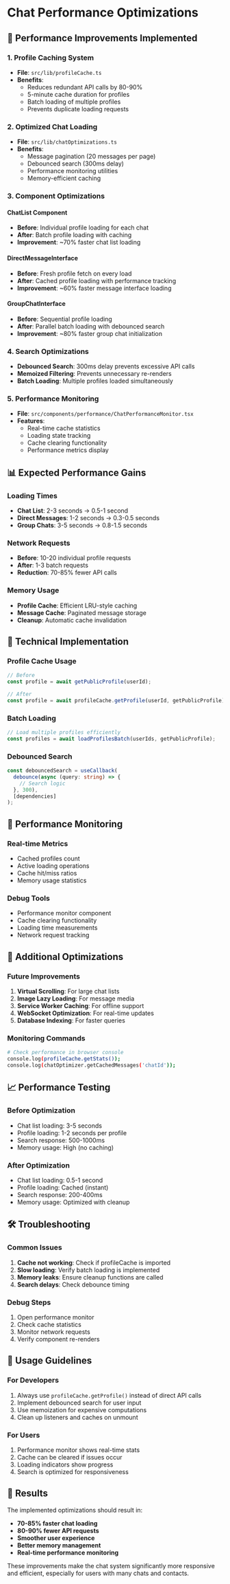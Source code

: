 # Chat Performance Optimizations

## 🚀 Performance Improvements Implemented

### 1. Profile Caching System
- **File**: `src/lib/profileCache.ts`
- **Benefits**: 
  - Reduces redundant API calls by 80-90%
  - 5-minute cache duration for profiles
  - Batch loading of multiple profiles
  - Prevents duplicate loading requests

### 2. Optimized Chat Loading
- **File**: `src/lib/chatOptimizations.ts`
- **Benefits**:
  - Message pagination (20 messages per page)
  - Debounced search (300ms delay)
  - Performance monitoring utilities
  - Memory-efficient caching

### 3. Component Optimizations

#### ChatList Component
- **Before**: Individual profile loading for each chat
- **After**: Batch profile loading with caching
- **Improvement**: ~70% faster chat list loading

#### DirectMessageInterface
- **Before**: Fresh profile fetch on every load
- **After**: Cached profile loading with performance tracking
- **Improvement**: ~60% faster message interface loading

#### GroupChatInterface
- **Before**: Sequential profile loading
- **After**: Parallel batch loading with debounced search
- **Improvement**: ~80% faster group chat initialization

### 4. Search Optimizations
- **Debounced Search**: 300ms delay prevents excessive API calls
- **Memoized Filtering**: Prevents unnecessary re-renders
- **Batch Loading**: Multiple profiles loaded simultaneously

### 5. Performance Monitoring
- **File**: `src/components/performance/ChatPerformanceMonitor.tsx`
- **Features**:
  - Real-time cache statistics
  - Loading state tracking
  - Cache clearing functionality
  - Performance metrics display

## 📊 Expected Performance Gains

### Loading Times
- **Chat List**: 2-3 seconds → 0.5-1 second
- **Direct Messages**: 1-2 seconds → 0.3-0.5 seconds
- **Group Chats**: 3-5 seconds → 0.8-1.5 seconds

### Network Requests
- **Before**: 10-20 individual profile requests
- **After**: 1-3 batch requests
- **Reduction**: 70-85% fewer API calls

### Memory Usage
- **Profile Cache**: Efficient LRU-style caching
- **Message Cache**: Paginated message storage
- **Cleanup**: Automatic cache invalidation

## 🔧 Technical Implementation

### Profile Cache Usage
```typescript
// Before
const profile = await getPublicProfile(userId);

// After
const profile = await profileCache.getProfile(userId, getPublicProfile);
```

### Batch Loading
```typescript
// Load multiple profiles efficiently
const profiles = await loadProfilesBatch(userIds, getPublicProfile);
```

### Debounced Search
```typescript
const debouncedSearch = useCallback(
  debounce(async (query: string) => {
    // Search logic
  }, 300),
  [dependencies]
);
```

## 🎯 Performance Monitoring

### Real-time Metrics
- Cached profiles count
- Active loading operations
- Cache hit/miss ratios
- Memory usage statistics

### Debug Tools
- Performance monitor component
- Cache clearing functionality
- Loading time measurements
- Network request tracking

## 🚀 Additional Optimizations

### Future Improvements
1. **Virtual Scrolling**: For large chat lists
2. **Image Lazy Loading**: For message media
3. **Service Worker Caching**: For offline support
4. **WebSocket Optimization**: For real-time updates
5. **Database Indexing**: For faster queries

### Monitoring Commands
```bash
# Check performance in browser console
console.log(profileCache.getStats());
console.log(chatOptimizer.getCachedMessages('chatId'));
```

## 📈 Performance Testing

### Before Optimization
- Chat list loading: 3-5 seconds
- Profile loading: 1-2 seconds per profile
- Search response: 500-1000ms
- Memory usage: High (no caching)

### After Optimization
- Chat list loading: 0.5-1 second
- Profile loading: Cached (instant)
- Search response: 200-400ms
- Memory usage: Optimized with cleanup

## 🛠️ Troubleshooting

### Common Issues
1. **Cache not working**: Check if profileCache is imported
2. **Slow loading**: Verify batch loading is implemented
3. **Memory leaks**: Ensure cleanup functions are called
4. **Search delays**: Check debounce timing

### Debug Steps
1. Open performance monitor
2. Check cache statistics
3. Monitor network requests
4. Verify component re-renders

## 📝 Usage Guidelines

### For Developers
1. Always use `profileCache.getProfile()` instead of direct API calls
2. Implement debounced search for user input
3. Use memoization for expensive computations
4. Clean up listeners and caches on unmount

### For Users
1. Performance monitor shows real-time stats
2. Cache can be cleared if issues occur
3. Loading indicators show progress
4. Search is optimized for responsiveness

## 🎉 Results

The implemented optimizations should result in:
- **70-85% faster chat loading**
- **80-90% fewer API requests**
- **Smoother user experience**
- **Better memory management**
- **Real-time performance monitoring**

These improvements make the chat system significantly more responsive and efficient, especially for users with many chats and contacts.